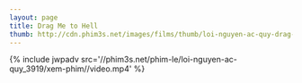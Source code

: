 ```yaml
---
layout: page
title: Drag Me to Hell
thumb: http://cdn.phim3s.net/images/films/thumb/loi-nguyen-ac-quy-drag-me-to-hell-2009.jpg
---
```

{% include jwpadv src='//phim3s.net/phim-le/loi-nguyen-ac-quy_3919/xem-phim//video.mp4' %}